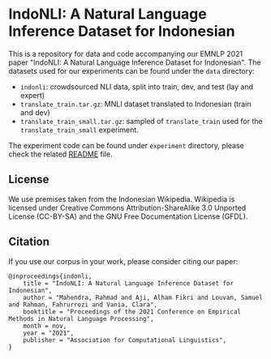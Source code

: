 # IndoNLI: A Natural Language Inference Dataset for Indonesian

This is a repository for data and code accompanying our EMNLP 2021 paper "IndoNLI: A Natural Language Inference Dataset for Indonesian". The datasets used for our experiments can be found under the `data` directory:
- `indonli`: crowdsourced NLI data, split into train, dev, and test (lay and expert)
- `translate_train.tar.gz`: MNLI dataset translated to Indonesian (train and dev)
- `translate_train_small.tar.gz`: sampled of `translate_train` used for the `translate_train_small` experiment.

The experiment code can be found under `experiment` directory, please check the related [README](https://github.com/ir-nlp-csui/indonli/blob/main/experiments/README.md) file.


## License

We use premises taken from the Indonesian Wikipedia. Wikipedia is licensed under Creative Commons Attribution-ShareAlike 3.0 Unported License (CC-BY-SA) and the GNU Free Documentation License (GFDL).


## Citation

If you use our corpus in your work, please consider citing our paper:
```
@inproceedings{indonli,
    title = "IndoNLI: A Natural Language Inference Dataset for Indonesian",
    author = "Mahendra, Rahmad and Aji, Alham Fikri and Louvan, Samuel and Rahman, Fahrurrozi and Vania, Clara",
    booktitle = "Proceedings of the 2021 Conference on Empirical Methods in Natural Language Processing",
    month = nov,
    year = "2021",
    publisher = "Association for Computational Linguistics",
}
```


